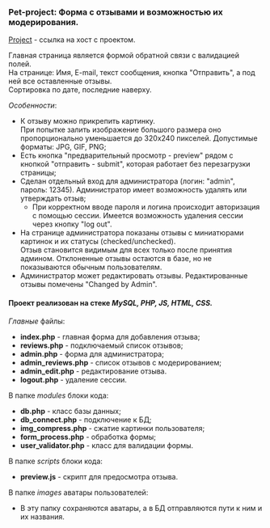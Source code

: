 ### Pet-project: Форма с отзывами и возможностью их модерирования.

[Project](http://f0418850.xsph.ru./index.php) - ссылка на хост с проектом.

Главная страница является формой обратной связи c валидацией полей.\
На странице: Имя, E-mail, текст сообщения, кнопка "Отправить", а под ней все оставленные отзывы.\
Сортировка по дате, последние наверху.

_Особенности_:
* К отзыву можно прикрепить картинку.\
При попытке залить изображение большого размера оно пропорционально уменьшается до 320х240 пикселей. Допустимые форматы: JPG, GIF, PNG;
* Есть кнопка "предварительный просмотр - preview" рядом с кнопкой "отправить - submit", которая работает без перезагрузки страницы;
* Сделан отдельный вход для администратора (логин: "admin", пароль: 12345). Администратор имеет возможность удалять или утверждать отзыв;
  * При корректном вводе пароля и логина происходит авторизация с помощью сессии. Имеется возможность удаления сессии через кнопку "log out".
* На странице администратора показаны отзывы с миниатюрами картинок и их статусы (checked/unchecked).\
Отзыв становится видимым для всех только после принятия админом. Отклоненные отзывы остаются в базе, но не показываются обычным пользователям.
* Администратор может редактировать отзывы. Редактированные отзывы помечены "Changed by Admin".

#### Проект реализован на стеке *MySQL, PHP, JS, HTML, CSS.*

*Главные* файлы:
  * **index.php** - главная форма для добавления отзыва;
  * **reviews.php** - подключаемый список отзывов;
  * **admin.php** - форма для администратора;
  * **admin_reviews.php** - список отзывов с модерированием;
  * **admin_edit.php** - редактирование отзыва.
  * **logout.php** - удаление сессии.

В папке *modules* блоки кода:
  * **db.php** - класс базы данных;
  * **db_connect.php** - подключение к БД;
  * **img_compress.php** - сжатие картинки пользователя;
  * **form_process.php** - обработка формы;
  * **user_validator.php** - класс для валидации формы.

В папке *scripts* блоки кода:
  * **preview.js** - скрипт для предосмотра отзыва.

В папке *images* аватары пользователей:
  * В эту папку сохраняются аватары, а в БД отправляются пути к ним и их названия.
